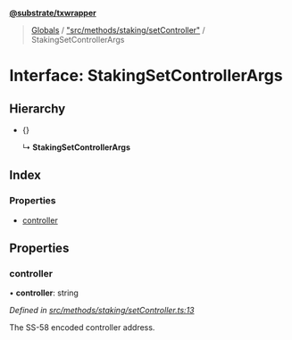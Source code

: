 **[@substrate/txwrapper](../README.md)**

> [Globals](../globals.md) / ["src/methods/staking/setController"](../modules/_src_methods_staking_setcontroller_.md) / StakingSetControllerArgs

# Interface: StakingSetControllerArgs

## Hierarchy

* {}

  ↳ **StakingSetControllerArgs**

## Index

### Properties

* [controller](_src_methods_staking_setcontroller_.stakingsetcontrollerargs.md#controller)

## Properties

### controller

•  **controller**: string

*Defined in [src/methods/staking/setController.ts:13](https://github.com/paritytech/txwrapper/blob/4a341c0/src/methods/staking/setController.ts#L13)*

The SS-58 encoded controller address.
